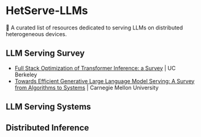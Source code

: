 # HetServe-LLMs
📖 A curated list of resources dedicated to serving LLMs on distributed heterogeneous devices.

## LLM Serving Survey
- [Full Stack Optimization of Transformer Inference: a Survey](https://arxiv.org/abs/2302.14017) | UC Berkeley
- [Towards Efficient Generative Large Language Model Serving: A Survey from Algorithms to Systems](https://arxiv.org/pdf/2312.15234) | Carnegie Mellon University
## LLM Serving Systems

## Distributed Inference
